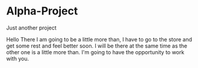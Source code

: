# Alpha-Project
Just another project

Hello There
I am going to be a little more than, I have to go to the store and get some rest and feel better soon.
I will be there at the same time as the other one is a little more than.
I'm going to have the opportunity to work with you.
